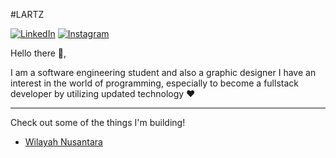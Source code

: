 #LARTZ

[![LinkedIn](https://cdn2.iconfinder.com/data/icons/social-media-2285/512/1_Linkedin_unofficial_colored_svg-48.png)](https://www.linkedin.com/in/latiffalikal/)
[![Instagram](https://cdn2.iconfinder.com/data/icons/social-media-applications/64/social_media_applications_3-instagram-48.png)](https://www.instagram.com/latiffhalik_22/)

Hello there 👋,

I am a software engineering student and also a graphic designer I have an interest in the world of programming, especially to become a fullstack developer by utilizing updated technology ❤️

---

Check out some of the things I'm building!

- [Wilayah Nusantara](https://suvarna-mu.vercel.app/)


